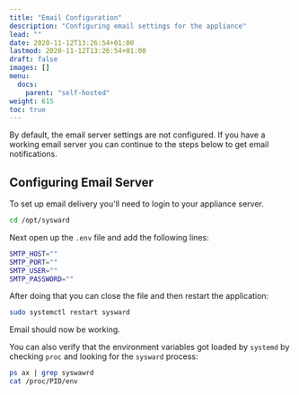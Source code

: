 ```yaml
---
title: "Email Configuration"
description: "Configuring email settings for the appliance"
lead: ""
date: 2020-11-12T13:26:54+01:00
lastmod: 2020-11-12T13:26:54+01:00
draft: false
images: []
menu:
  docs:
    parent: "self-hosted"
weight: 615
toc: true
---
```


By default, the email server settings are not configured. If you have a working email server you can continue to the steps below to get email notifications.

## Configuring Email Server


To set up email delivery you'll need to login to your appliance server.

```bash
cd /opt/sysward
```

Next open up the `.env` file and add the following lines:

```bash
SMTP_HOST=""
SMTP_PORT=""
SMTP_USER=""
SMTP_PASSWORD=""
```
After doing that you can close the file and then restart the application:

```bash
sudo systemctl restart sysward
```

Email should now be working.

You can also verify that the environment variables got loaded by `systemd` by checking `proc`
and looking for the `sysward` process:

```bash
ps ax | grep syswawrd
cat /proc/PID/env
```
